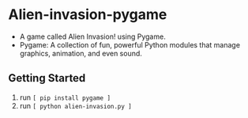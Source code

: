 # Alien-invasion-pygame

- A game called Alien Invasion! using Pygame.
- Pygame: A collection of fun, powerful Python modules that manage graphics, animation, and even sound.

## Getting Started

1. run `[ pip install pygame ]`
2. run `[ python alien-invasion.py ]`
